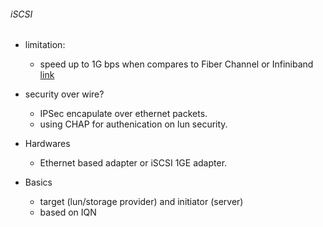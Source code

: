 ###### iSCSI

* limitation:
  * speed up to 1G bps when compares to Fiber Channel or Infiniband [link](http://en.wikipedia.org/wiki/List_of_device_bit_rates)

* security over wire?
  * IPSec encapulate over ethernet packets.
  * using CHAP for authenication on lun security.  
  
* Hardwares
  * Ethernet based adapter or iSCSI 1GE adapter.
  
* Basics
  * target (lun/storage provider) and initiator (server)
  * based on IQN
